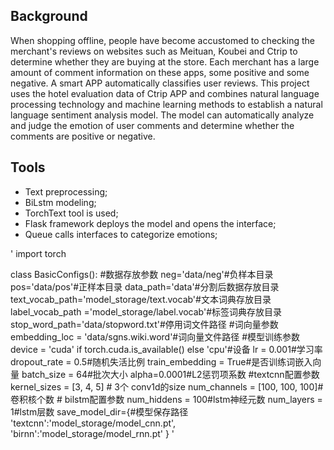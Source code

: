 ## Background
When shopping offline, people have become accustomed to checking the merchant's reviews on websites such as Meituan, Koubei and Ctrip to determine whether they are buying at the store.
Each merchant has a large amount of comment information on these apps, some positive and some negative. A smart APP automatically classifies user reviews.
This project uses the hotel evaluation data of Ctrip APP and combines natural language processing technology and machine learning methods to establish a natural language sentiment analysis model.
The model can automatically analyze and judge the emotion of user comments and determine whether the comments are positive or negative.

## Tools
- Text preprocessing;
- BiLstm modeling;
- TorchText tool is used;
- Flask framework deploys the model and opens the interface;
- Queue calls interfaces to categorize emotions;

'
import torch

class BasicConfigs():
    #数据存放参数
    neg='data/neg'#负样本目录
    pos='data/pos'#正样本目录
    data_path='data'#分割后数据存放目录
    text_vocab_path='model_storage/text.vocab'#文本词典存放目录
    label_vocab_path ='model_storage/label.vocab'#标签词典存放目录
    stop_word_path='data/stopword.txt'#停用词文件路径
    #词向量参数
    embedding_loc = 'data/sgns.wiki.word'#词向量文件路径
    #模型训练参数
    device = 'cuda' if torch.cuda.is_available() else 'cpu'#设备
    lr = 0.001#学习率
    dropout_rate = 0.5#随机失活比例
    train_embedding = True#是否训练词嵌入向量
    batch_size = 64#批次大小
    alpha=0.0001#L2惩罚项系数
    #textcnn配置参数
    kernel_sizes = [3, 4, 5]  # 3个 conv1d的size
    num_channels = [100, 100, 100]#卷积核个数
    # bilstm配置参数
    num_hiddens = 100#lstm神经元数
    num_layers = 1#lstm层数
    save_model_dir={#模型保存路径
        'textcnn':'model_storage/model_cnn.pt',
        'birnn':'model_storage/model_rnn.pt'
    }
'
